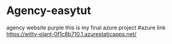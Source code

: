 # Agency-easytut
agency website purple
this is my final azure project #azure link https://witty-plant-0f1c8b710.1.azurestaticapps.net/
